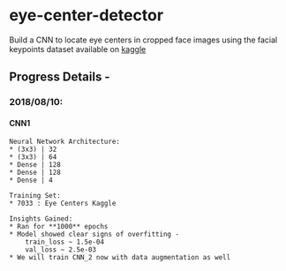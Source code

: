 # eye-center-detector
Build a CNN to locate eye centers in cropped face images using the facial keypoints dataset available on [kaggle](https://www.kaggle.com/c/facial-keypoints-detection/data)

## Progress Details -
### 2018/08/10:
#### CNN1
	Neural Network Architecture:
	* (3x3) | 32
	* (3x3) | 64
	* Dense | 128
	* Dense | 128
	* Dense | 4

	Training Set:
	* 7033 : Eye Centers Kaggle

	Insights Gained:
	* Ran for **1000** epochs
	* Model showed clear signs of overfitting -
		train_loss ~ 1.5e-04
		val_loss ~ 2.5e-03
	* We will train CNN_2 now with data augmentation as well
